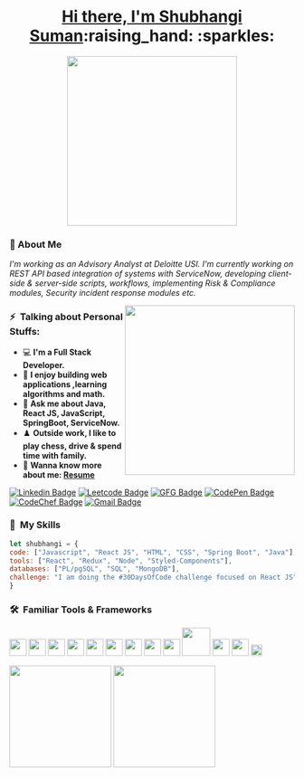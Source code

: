 <!-- <h1 align="center">Hi there, I'm Shubhangi Suman :raising_hand: :sparkles:</h1> -->
<h1 align="center"><a href="https://drive.google.com/file/d/1yZIJGdpTBn9nBSTet7IGtsdX0FxF6Atq/view">Hi there, I'm Shubhangi Suman</a>:raising_hand: :sparkles:</h1>
<p align="center"> <img src="https://res.cloudinary.com/practicaldev/image/fetch/s--zNqcSN_E--/c_imagga_scale,f_auto,fl_progressive,h_900,q_66,w_1600/https://dev-to-uploads.s3.amazonaws.com/i/2ciu6mo6r9x9zyverc10.gif" width="300"></p>


### :wave: About Me 
<p><em>I'm working as an Advisory Analyst at Deloitte USI. I'm currently working on REST API based integration of systems with ServiceNow, developing client-side & server-side scripts, workflows, implementing Risk & Compliance modules, Security incident response modules etc.</em></p>
<img align='right' src="https://resultpediabd.com/wp-content/uploads/2019/08/me.gif" width="300">

### ⚡ &nbsp;Talking about Personal Stuffs:
- 💻 **I'm a Full Stack Developer.**
- 🚀 **I enjoy building web applications ,learning algorithms and math.**
- 💬 **Ask me about Java, React JS, JavaScript, SpringBoot, ServiceNow.**
- ♟️ **Outside work, I like to play chess, drive & spend time with family.**
- 📝 **Wanna know more about me: [Resume](https://drive.google.com/file/d/1yZIJGdpTBn9nBSTet7IGtsdX0FxF6Atq/view)**


[![Linkedin Badge](https://img.shields.io/badge/-LinkedIn-0e76a8?style=flat-square&logo=Linkedin&logoColor=white)](https://www.linkedin.com/in/shubhangi-suman-b50811148/)
[![Leetcode Badge](https://img.shields.io/badge/-Leetcode-orange?style=flat-square&logo=leetcode&logoColor=white)](https://leetcode.com/Shubhangi0812/)
[![GFG Badge](https://img.shields.io/badge/-GeeksForGeeks-308d46?style=flat-square&logo=geeksforgeeks&logoColor=white)](https://auth.geeksforgeeks.org/user/shubh0812/profile)
[![CodePen Badge](https://img.shields.io/badge/-Codepen-000000?style=flat-square&logo=codepen&logoColor=white)](https://codepen.io/shubsuman/pens/popular)
[![CodeChef Badge](https://img.shields.io/badge/-CodeChef-CA6F1E?style=flat-square&logo=Codechef&logoColor=white)](https://www.codechef.com/users/shubh_0812)
[![Gmail Badge](https://img.shields.io/badge/-Gmail-red?style=flat-square&logo=gmail&logoColor=white)](mailto:shubhangisuman0812@gmail.com)



### 🚀 &nbsp;My Skills

  ```javascript
let shubhangi = {
  code: ["Javascript", "React JS", "HTML", "CSS", "Spring Boot", "Java"],
  tools: ["React", "Redux", "Node", "Styled-Components"],
  databases: ["PL/pgSQL", "SQL", "MongoDB"],
 challenge: "I am doing the #30DaysOfCode challenge focused on React JS"
}
```
### 🛠 &nbsp;Familiar Tools & Frameworks
<p>
<img src="https://idroot.us/wp-content/uploads/2019/04/intellij-logo.png" width="30">
<img src="https://confluence.jetbrains.com/download/thumbnails/51943829/WebStorm_400x400_Twitter_logo_white.png?version=1&modificationDate=1451316090000&api=v2" width="30">
<img src="https://img.icons8.com/color/452/visual-studio-code-2019.png" width="30">
<img src="https://static.tildacdn.com/tild3061-6661-4632-b639-316134306538/postman.png" width="30">
<img src="https://material-ui.com/static/logo.png" width="30">
<img src="https://e7.pngegg.com/pngimages/914/758/png-clipart-computer-icons-logo-github-github-logo-logo-computer-program-thumbnail.png" width="30">
<img src="https://www.postgresql.org/media/img/about/press/elephant.png" width="30">
<img src="https://seeklogo.com/images/N/nodejs-logo-FBE122E377-seeklogo.com.png" width="30">
<img src="https://www.pngitem.com/pimgs/m/664-6644509_icon-react-js-logo-hd-png-download.png" width="30">
<img src="https://gocode.colorado.gov/wp-content/uploads/2020/11/MongoDB-sm-logo.gif" width="50">
<img src="https://p.kindpng.com/picc/s/171-1718046_javascript-programming-language-logo-hd-png-download.png" width="30">
<img src="https://upload.wikimedia.org/wikipedia/commons/thumb/6/61/HTML5_logo_and_wordmark.svg/1200px-HTML5_logo_and_wordmark.svg.png" width="30">
<img src="https://upload.wikimedia.org/wikipedia/commons/thumb/d/d5/CSS3_logo_and_wordmark.svg/1200px-CSS3_logo_and_wordmark.svg.png" width="20">
</p>
<p><img height="180em" src="https://github-readme-stats.vercel.app/api?username=shubhangisuman&show_icons=true&theme=prussian&hide_border=false&&count_private=true&include_all_commits=true" />
<img height="180em" src="https://github-readme-stats.vercel.app/api/top-langs/?username=shubhangisuman&show_icons=true&theme=prussian&hide_border=true&layout=compact&langs_count=8"/>
</p>

